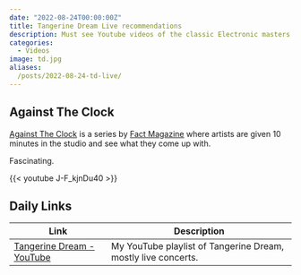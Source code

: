 ```yaml
---
date: "2022-08-24T00:00:00Z"
title: Tangerine Dream Live recommendations
description: Must see Youtube videos of the classic Electronic masters.
categories:
  - Videos
image: td.jpg
aliases:
  /posts/2022-08-24-td-live/
---
```

## Against The Clock

[Against The Clock](https://youtube.com/playlist?list=PLg5ScSqSDXsvXVvNqW42AjfOmPjIupYZH) is a series by [Fact Magazine](https://www.factmag.com/) where artists are given 10 minutes in the studio and see what they come up with. 

Fascinating.

{{< youtube J-F_kjnDu40 >}}


## Daily Links

|Link|Description|
|--------|----|
|[Tangerine Dream - YouTube](https://youtube.com/playlist?list=PLno2X9XtftyRD_6mAktJKzmR9cHsUAwKA)| My YouTube playlist of Tangerine Dream, mostly live concerts. |
